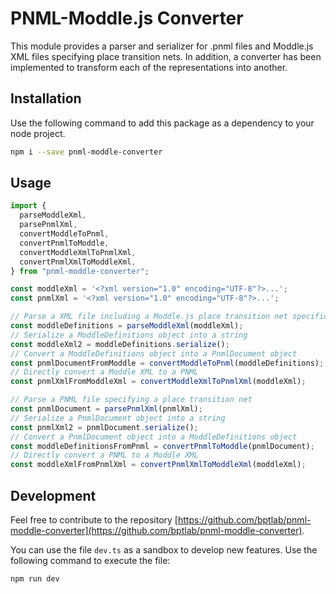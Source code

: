 # PNML-Moddle.js Converter

This module provides a parser and serializer for .pnml files and Moddle.js XML files specifying place transition nets. In addition, a converter has been implemented to transform each of the representations into another.

## Installation

Use the following command to add this package as a dependency to your node project.

```bash
npm i --save pnml-moddle-converter
```

## Usage

```typescript
import { 
  parseModdleXml, 
  parsePnmlXml, 
  convertModdleToPnml, 
  convertPnmlToModdle,
  convertModdleXmlToPnmlXml,
  convertPnmlXmlToModdleXml,
} from "pnml-moddle-converter";

const moddleXml = '<?xml version="1.0" encoding="UTF-8"?>...';
const pnmlXml = '<?xml version="1.0" encoding="UTF-8"?>...';

// Parse a XML file including a Moddle.js place transition net specification
const moddleDefinitions = parseModdleXml(moddleXml);
// Serialize a ModdleDefinitions object into a string
const moddleXml2 = moddleDefinitions.serialize();
// Convert a ModdleDefinitions object into a PnmlDocument object
const pnmlDocumentFromModdle = convertModdleToPnml(moddleDefinitions);
// Directly convert a Moddle XML to a PNML
const pnmlXmlFromModdleXml = convertModdleXmlToPnmlXml(moddleXml);

// Parse a PNML file specifying a place transition net
const pnmlDocument = parsePnmlXml(pnmlXml);
// Serialize a PnmlDocument object into a string
const pnmlXml2 = pnmlDocument.serialize();
// Convert a PnmlDocument object into a ModdleDefinitions object
const moddleDefinitionsFromPnml = convertPnmlToModdle(pnmlDocument);
// Directly convert a PNML to a Moddle XML
const moddleXmlFromPnmlXml = convertPnmlXmlToModdleXml(moddleXml);
```

## Development

Feel free to contribute to the repository [https://github.com/bptlab/pnml-moddle-converter](https://github.com/bptlab/pnml-moddle-converter).

You can use the file `dev.ts` as a sandbox to develop new features. Use the following command to execute the file:

```
npm run dev
```

